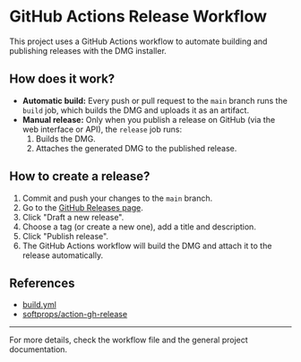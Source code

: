 # GitHub Actions Release Workflow

This project uses a GitHub Actions workflow to automate building and publishing releases with the DMG installer.

## How does it work?

- **Automatic build:** Every push or pull request to the `main` branch runs the `build` job, which builds the DMG and uploads it as an artifact.
- **Manual release:** Only when you publish a release on GitHub (via the web interface or API), the `release` job runs:
  1. Builds the DMG.
  2. Attaches the generated DMG to the published release.

## How to create a release?

1. Commit and push your changes to the `main` branch.
2. Go to the [GitHub Releases page](https://github.com/espora-net/pora/releases).
3. Click "Draft a new release".
4. Choose a tag (or create a new one), add a title and description.
5. Click "Publish release".
6. The GitHub Actions workflow will build the DMG and attach it to the release automatically.

## References
- [build.yml](../../.github/workflows/build.yml)
- [softprops/action-gh-release](https://github.com/softprops/action-gh-release)

---

For more details, check the workflow file and the general project documentation.
